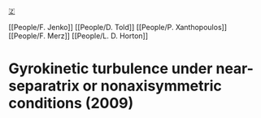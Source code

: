 [🇿](zotero://select/groups/5630717/items/GISVRQ6M)

[[People/F. Jenko]] [[People/D. Told]] [[People/P. Xanthopoulos]] [[People/F. Merz]] [[People/L. D. Horton]] 
# Gyrokinetic turbulence under near-separatrix or nonaxisymmetric conditions (2009)

